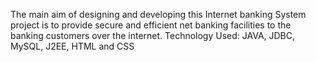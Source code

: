 The main aim of designing and developing this Internet banking System project is to provide secure and efficient net banking facilities to the banking customers over the internet.
Technology Used: JAVA, JDBC, MySQL, J2EE, HTML and CSS
